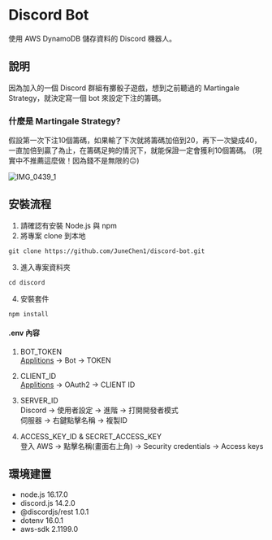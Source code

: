 # Discord Bot
使用 AWS DynamoDB 儲存資料的 Discord 機器人。 

## 說明
因為加入的一個 Discord 群組有擲骰子遊戲，想到之前聽過的 Martingale Strategy，就決定寫一個 bot 來設定下注的籌碼。

### 什麼是 Martingale Strategy?
假設第一次下注10個籌碼，如果輸了下次就將籌碼加倍到20，再下一次變成40，一直加倍到贏了為止，在籌碼足夠的情況下，就能保證一定會獲利10個籌碼。  (現實中不推薦這麼做！因為錢不是無限的:neutral_face:)
  
![IMG_0439_1](https://user-images.githubusercontent.com/103798145/185736750-1a9d396d-10b8-4b76-94bf-69d942de9f96.jpg)

## 安裝流程
1. 請確認有安裝 Node.js 與 npm
2. 將專案 clone 到本地
```
git clone https://github.com/JuneChen1/discord-bot.git
```
3. 進入專案資料夾
```
cd discord
```
4. 安裝套件
```
npm install
```
#### .env 內容
1. BOT_TOKEN  
[Applitions](https://discord.com/developers/applications) -> Bot -> TOKEN

2. CLIENT_ID  
[Applitions](https://discord.com/developers/applications) -> OAuth2 -> CLIENT ID

3. SERVER_ID  
Discord -> 使用者設定 -> 進階 -> 打開開發者模式  
伺服器 -> 右鍵點擊名稱 -> 複製ID

4. ACCESS_KEY_ID & SECRET_ACCESS_KEY  
登入 AWS -> 點擊名稱(畫面右上角) -> Security credentials -> Access keys

## 環境建置
+ node.js 16.17.0
+ discord.js 14.2.0
+ @discordjs/rest 1.0.1
+ dotenv 16.0.1
+ aws-sdk 2.1199.0
